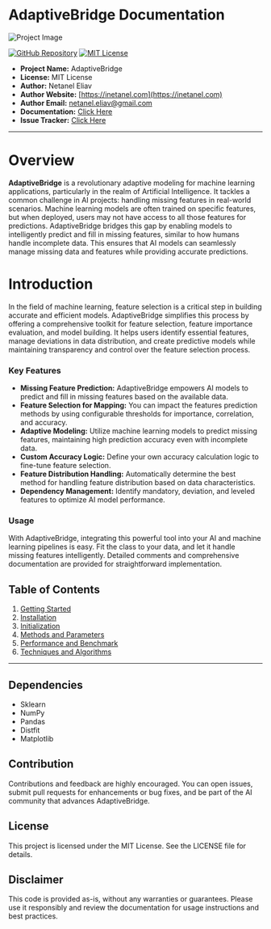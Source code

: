 # AdaptiveBridge Documentation

![Project Image](/adaptivebridge/assets/images/wide_logo.jpeg)

[![GitHub Repository](https://img.shields.io/badge/GitHub-Repository-blue.svg)](https://github.com/iNetanel/adaptivebridge)
[![MIT License](https://img.shields.io/badge/License-MIT-green.svg)](https://opensource.org/licenses/MIT)

- **Project Name:** AdaptiveBridge
- **License:** MIT License
- **Author:** Netanel Eliav
- **Author Website:** [https://inetanel.com](https://inetanel.com)
- **Author Email:** [netanel.eliav@gmail.com](mailto:netanel.eliav@gmail.com)
- **Documentation:** [Click Here](https://inetanel.github.io/adaptivebridge)
- **Issue Tracker:** [Click Here](https://github.com/iNetanel/adaptivebridge/issues)

---

# Overview

**AdaptiveBridge** is a revolutionary adaptive modeling for machine learning applications, particularly in the realm of Artificial Intelligence. It tackles a common challenge in AI projects: handling missing features in real-world scenarios. Machine learning models are often trained on specific features, but when deployed, users may not have access to all those features for predictions. AdaptiveBridge bridges this gap by enabling models to intelligently predict and fill in missing features, similar to how humans handle incomplete data. This ensures that AI models can seamlessly manage missing data and features while providing accurate predictions.

# Introduction

In the field of machine learning, feature selection is a critical step in building accurate and efficient models. AdaptiveBridge simplifies this process by offering a comprehensive toolkit for feature selection, feature importance evaluation, and model building. It helps users identify essential features, manage deviations in data distribution, and create predictive models while maintaining transparency and control over the feature selection process.

### Key Features

- **Missing Feature Prediction:** AdaptiveBridge empowers AI models to predict and fill in missing features based on the available data.
- **Feature Selection for Mapping:** You can impact the features prediction methods by using configurable thresholds for importance, correlation, and accuracy.
- **Adaptive Modeling:** Utilize machine learning models to predict missing features, maintaining high prediction accuracy even with incomplete data.
- **Custom Accuracy Logic:** Define your own accuracy calculation logic to fine-tune feature selection.
- **Feature Distribution Handling:** Automatically determine the best method for handling feature distribution based on data characteristics.
- **Dependency Management:** Identify mandatory, deviation, and leveled features to optimize AI model performance.

### Usage

With AdaptiveBridge, integrating this powerful tool into your AI and machine learning pipelines is easy. Fit the class to your data, and let it handle missing features intelligently. Detailed comments and comprehensive documentation are provided for straightforward implementation.

## Table of Contents

1. [Getting Started](/adaptivebridge/getting-started.html)
2. [Installation](/adaptivebridge/Installation.html)
3. [Initialization](/adaptivebridge/initialization.html)
4. [Methods and Parameters](/adaptivebridge/methods-and-parameters.html)
5. [Performance and Benchmark](/adaptivebridge/performance-and-benchmark.html)
6. [Techniques and Algorithms](/adaptivebridge/techniques-and-algorithms.html)

---

## Dependencies

- Sklearn
- NumPy
- Pandas
- Distfit
- Matplotlib

## Contribution

Contributions and feedback are highly encouraged. You can open issues, submit pull requests for enhancements or bug fixes, and be part of the AI community that advances AdaptiveBridge.

## License

This project is licensed under the MIT License. See the LICENSE file for details.

## Disclaimer

This code is provided as-is, without any warranties or guarantees. Please use it responsibly and review the documentation for usage instructions and best practices.
